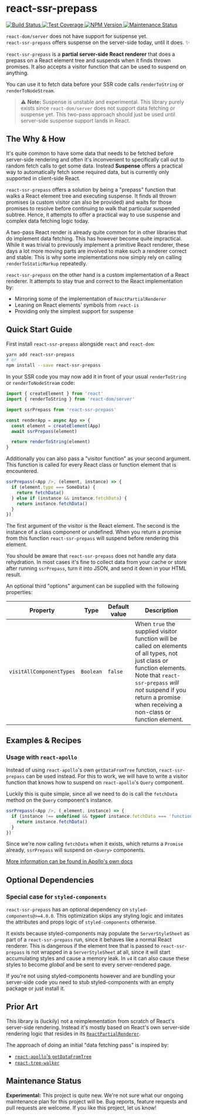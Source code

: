 # react-ssr-prepass

<p>
  <a href="https://travis-ci.com/FormidableLabs/react-ssr-prepass">
    <img alt="Build Status" src="https://travis-ci.com/FormidableLabs/react-ssr-prepass.svg?branch=master" />
  </a>
  <a href="https://codecov.io/gh/FormidableLabs/react-ssr-prepass">
    <img alt="Test Coverage" src="https://codecov.io/gh/FormidableLabs/react-ssr-prepass/branch/master/graph/badge.svg" />
  </a>
  <a href="https://npmjs.com/package/react-ssr-prepass">
    <img alt="NPM Version" src="https://img.shields.io/npm/v/react-ssr-prepass.svg" />
  </a>
  <a href="https://github.com/FormidableLabs/react-ssr-prepass#maintenance-status">
    <img alt="Maintenance Status" src="https://img.shields.io/badge/maintenance-experimental-blueviolet.svg" />
  </a>
</p>

<p>
  <code>react-dom/server</code> does not have support for suspense yet.<br />
  <code>react-ssr-prepass</code> offers suspense on the server-side today, until it does. ✨
</p>

`react-ssr-prepass` is a **partial server-side React renderer** that does a prepass
on a React element tree and suspends when it finds thrown promises. It also
accepts a visitor function that can be used to suspend on anything.

You can use it to fetch data before your SSR code calls `renderToString` or
`renderToNodeStream`.

> ⚠️ **Note:** Suspense is unstable and experimental. This library purely
> exists since `react-dom/server` does not support data fetching or suspense
> yet. This two-pass approach should just be used until server-side suspense
> support lands in React.

## The Why & How

It's quite common to have some data that needs to be fetched before
server-side rendering and often it's inconvenient to specifically call
out to random fetch calls to get some data. Instead **Suspense**
offers a practical way to automatically fetch some required data,
but is currently only supported in client-side React.

`react-ssr-prepass` offers a solution by being a "prepass" function
that walks a React element tree and executing suspense. It finds all
thrown promises (a custom visitor can also be provided) and waits for
those promises to resolve before continuing to walk that particular
suspended subtree. Hence, it attempts to offer a practical way to
use suspense and complex data fetching logic today.

A two-pass React render is already quite common for in other libraries
that do implement data fetching. This has however become quite impractical.
While it was trivial to previously implement a primitive React renderer,
these days a lot more moving parts are involved to make such a renderer
correct and stable. This is why some implementations now simply rely
on calling `renderToStaticMarkup` repeatedly.

`react-ssr-prepass` on the other hand is a custom implementation
of a React renderer. It attempts to stay true and correct to the
React implementation by:

- Mirroring some of the implementation of `ReactPartialRenderer`
- Leaning on React elements' symbols from `react-is`
- Providing only the simplest support for suspense

## Quick Start Guide

First install `react-ssr-prepass` alongside `react` and `react-dom`:

```sh
yarn add react-ssr-prepass
# or
npm install --save react-ssr-prepass
```

In your SSR code you may now add it in front of your usual `renderToString`
or `renderToNodeStream` code:

```js
import { createElement } from 'react'
import { renderToString } from 'react-dom/server'

import ssrPrepass from 'react-ssr-prepass'

const renderApp = async App => {
  const element = createElement(App)
  await ssrPrepass(element)

  return renderToString(element)
}
```

Additionally you can also pass a "visitor function" as your second argument.
This function is called for every React class or function element that is
encountered.

```js
ssrPrepass(<App />, (element, instance) => {
  if (element.type === SomeData) {
    return fetchData()
  } else if (instance && instance.fetchData) {
    return instance.fetchData()
  }
})
```

The first argument of the visitor is the React element. The second is
the instance of a class component or undefined. When you return
a promise from this function `react-ssr-prepass` will suspend before
rendering this element.

You should be aware that `react-ssr-prepass` does not handle any
data rehydration. In most cases it's fine to collect data from your cache
or store after running `ssrPrepass`, turn it into JSON, and send it
down in your HTML result.

An optional third "options" argument can be supplied with the following properties:

| Property                 | Type      | Default value | Description                                                                                                                                                                                                                                      |
| ------------------------ | --------- | ------------- | ------------------------------------------------------------------------------------------------------------------------------------------------------------------------------------------------------------------------------------------------ |
| `visitAllComponentTypes` | `Boolean` | `false`       | When `true` the supplied visitor function will be called on elements of all types, not just class or function elements. Note that `react-ssr-prepass` _will not_ suspend if you return a promise when receiving a non-class or function element. |

## Examples & Recipes

### Usage with `react-apollo`

Instead of using `react-apollo`'s own `getDataFromTree` function, `react-ssr-prepass`
can be used instead. For this to work, we will have to write a visitor function
that knows how to suspend on `react-apollo`'s `Query` component.

Luckily this is quite simple, since all we need to do is call the `fetchData`
method on the `Query` component's instance.

```js
ssrPrepass(<App />, (_element, instance) => {
  if (instance !== undefined && typeof instance.fetchData === 'function') {
    return instance.fetchData()
  }
})
```

Since we're now calling `fetchData` when it exists, which returns a `Promise`
already, `ssrPrepass` will suspend on `<Query>` components.

[More information can be found in Apollo's own docs](https://www.apollographql.com/docs/react/features/server-side-rendering.html#getDataFromTree)

## Optional Dependencies

### Special case for `styled-components`

`react-ssr-prepass` has an optional dependency on `styled-components@>=4.0.0`.
This optimization skips any styling logic and imitates the attributes and props
logic of `styled-components` otherwise.

It exists because styled-components may populate the `ServerStyleSheet` as
part of a `react-ssr-prepass` run, since it behaves like a normal React renderer.
This is dangerous if the element tree that is passed to `react-ssr-prepass`
is not wrapped in a `ServerStyleSheet` at all, since it will start accumulating
styles and cause a memory leak. In `v4` it can also cause these styles to
become _global_ and be sent to every server-rendered page.

If you're not using styled-components however and are bundling your server-side
code you need to stub styled-components with an empty package or just install it.

## Prior Art

This library is (luckily) not a reimplementation from scratch of
React's server-side rendering. Instead it's mostly based on
React's own server-side rendering logic that resides in its
[`ReactPartialRenderer`](https://github.com/facebook/react/blob/13645d2/packages/react-dom/src/server/ReactPartialRenderer.js).

The approach of doing an initial "data fetching pass" is inspired by:

- [`react-apollo`'s `getDataFromTree`](https://github.com/apollographql/react-apollo/blob/master/src/getDataFromTree.ts)
- [`react-tree-walker`](https://github.com/ctrlplusb/react-tree-walker)

## Maintenance Status

**Experimental:** This project is quite new. We're not sure what our ongoing maintenance plan for this project will be. Bug reports, feature requests and pull requests are welcome. If you like this project, let us know!
